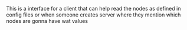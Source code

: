 This is a interface for a client that can help read the nodes as defined in config files or when someone creates server where they mention which nodes are gonna have wat values
